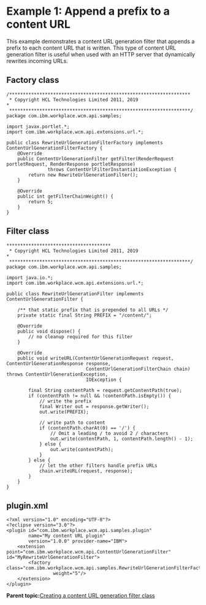 # Example 1: Append a prefix to a content URL

This example demonstrates a content URL generation filter that appends a prefix to each content URL that is written. This type of content URL generation filter is useful when used with an HTTP server that dynamically rewrites incoming URLs.

## Factory class

```
/******************************************************************
 * Copyright HCL Technologies Limited 2011, 2019                                       *
 ******************************************************************/
package com.ibm.workplace.wcm.api.samples;

import javax.portlet.*;
import com.ibm.workplace.wcm.api.extensions.url.*;

public class RewriteUrlGenerationFilterFactory implements ContentUrlGenerationFilterFactory {
	@Override
	public ContentUrlGenerationFilter getFilter(RenderRequest portletRequest, RenderResponse portletResponse) 
               throws ContentUrlFilterInstantiationException {
		return new RewriteUrlGenerationFilter();
	}

	@Override
	public int getFilterChainWeight() {
		return 5;
	}
}
```

## Filter class

```
**************************************
 * Copyright HCL Technologies Limited 2011, 2019                                       *
 ******************************************************************/
package com.ibm.workplace.wcm.api.samples;

import java.io.*;
import com.ibm.workplace.wcm.api.extensions.url.*;

public class RewriteUrlGenerationFilter implements ContentUrlGenerationFilter {

	/** that static prefix that is prepended to all URLs */
	private static final String PREFIX = "/content/";

	@Override
	public void dispose() {
		// no cleanup required for this filter
	}

	@Override
	public void writeURL(ContentUrlGenerationRequest request, ContentUrlGenerationResponse response, 
                             ContentUrlGenerationFilterChain chain) throws ContentUrlGenerationException, 
                             IOException {

		final String contentPath = request.getContentPath(true);
		if (contentPath != null && !contentPath.isEmpty()) {
			// write the prefix
			final Writer out = response.getWriter();
			out.write(PREFIX);

			// write path to content
			if (contentPath.charAt(0) == '/') {
				// Omit a leading / to avoid 2 / characters
				out.write(contentPath, 1, contentPath.length() - 1);
			} else {
				out.write(contentPath);
			}
		} else {
			// let the other filters handle prefix URLs
			chain.writeURL(request, response);
		}
	}
}
```

## plugin.xml

```
<?xml version="1.0" encoding="UTF-8"?>
<?eclipse version="3.0"?>
<plugin id="com.ibm.workplace.wcm.api.samples.plugin" 
        name="My content URL plugin"
        version="1.0.0" provider-name="IBM">
    <extension point="com.ibm.workplace.wcm.api.ContentUrlGenerationFilter" id="MyRewriteUrlGenerationFilter">
        <factory class="com.ibm.workplace.wcm.api.samples.RewriteUrlGenerationFilterFactory" 
                 weight="5"/>
    </extension>
</plugin>
```

**Parent topic:**[Creating a content URL generation filter class](../wcm/wcm_dev_api_urlgen.md)

